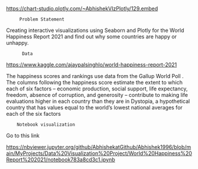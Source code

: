 https://chart-studio.plotly.com/~AbhishekVIzPlotly/129.embed

       
         
         
         Problem Statement

Creating interactive visualizations using Seaborn and Plotly for the World Happiness Report 2021 and find out why some countries are happy or unhappy.

          Data 

https://www.kaggle.com/ajaypalsinghlo/world-happiness-report-2021

The happiness scores and rankings use data from the Gallup World Poll . The columns following the happiness score estimate the extent to which each of six factors – economic production, social support, life expectancy, freedom, absence of corruption, and generosity – contribute to making life evaluations higher in each country than they are in Dystopia, a hypothetical country that has values equal to the world’s lowest national averages for each of the six factors

        Notebook visualization

Go to this link

https://nbviewer.jupyter.org/github/AbhishekatGithub/Abhishek1996/blob/main/MyProjects/Data%20Visualization%20Project/World%20Happiness%20Report%202021/notebook783a8cd3c1.ipynb
